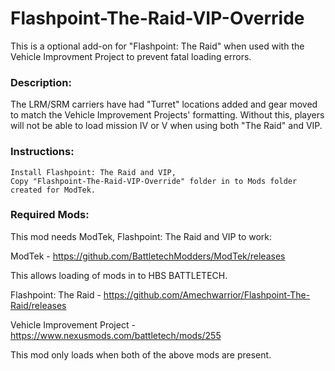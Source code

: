 # Flashpoint-The-Raid-VIP-Override

This is a optional add-on for "Flashpoint: The Raid" when used with the Vehicle Improvment Project to prevent fatal loading errors.
### Description:

The LRM/SRM carriers have had "Turret" locations added and gear moved to match the Vehicle Improvement Projects' formatting.  Without this, players will not be able to load mission IV or V when using both "The Raid" and VIP.
### Instructions:
    Install Flashpoint: The Raid and VIP,
    Copy "Flashpoint-The-Raid-VIP-Override" folder in to Mods folder created for ModTek.
    
### Required Mods:
This mod needs ModTek, Flashpoint: The Raid and VIP to work:

ModTek - https://github.com/BattletechModders/ModTek/releases

This allows loading of mods in to HBS BATTLETECH.

Flashpoint: The Raid - https://github.com/Amechwarrior/Flashpoint-The-Raid/releases

Vehicle Improvement Project - https://www.nexusmods.com/battletech/mods/255

This mod only loads when both of the above mods are present.
